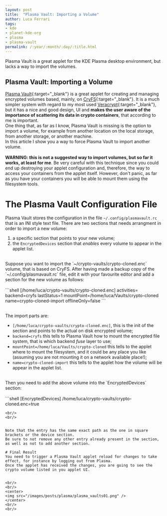 ```yaml
---
layout: post
title:  "Plasma Vault: Importing a Volume"
author: Luca Ferrari
tags:
- kde
- planet-kde-org
- plasma
- plasma-vault
permalink: /:year/:month/:day/:title.html
---
```

Plasma Vault is a great applet for the KDE Plasma desktop environment, but lacks a way to import the volumes.

Plasma Vault: Importing a Volume
---

[Plasma Vault](https://github.com/KDE/plasma-vault){:target="_blank"} is a great applet for creating and managing encrypted volumes based, mainly, on [CryFS](https://www.cryfs.org/){:target="_blank"}. It is a much simpler system with regard to my most used [Veracrypt](https://www.veracrypt.fr/en/Home.html){:target="_blank"}, but it has a nice and good design, UI and **makes the user aware of the importance of scattering its data in crypto containers**, that according to me is important.
<br/>
One thing that, as far as I know, Plasma Vault is missing is the option to import a volume, for example from another location on the local storage, from another storage, or another machine.
<br/>
In this article I show you a way to force Plasma Vault to import another volume.
<br/>
<br/>
**WARNING: this is not a suggested way to import volumes, but so far it works, at least for me**. Be very careful with this technique since you could end up destroying your applet configuration and, therefore, the way to access your containers from the applet itself. However, don't panic, as far as you have your containers you will be able to mount them using the filesystem tools.


# The Plasma Vault Configuration File

Plasma Vault stores the configuration in the file `~/.config/plasmavault.rc` that is an INI style text file. There are two sections that needs arrangment in order to import a new volume:
1) a specific section that points to your new volume;
2) the `EncryptedDevices` section that *enables* every volume to appear in the applet list.

<br/>
Suppose you want to import the `~/crypto-vaults/crypto-cloned.enc` volume, that is based on CryFS. After having made a backup copy of the `~/.config/plasmavault.rc` file, edit it with your favourite editor and add a section for the new volume as follows:

<br/>
<br/>
```shell
[/home/luca/crypto-vaults/crypto-cloned.enc]
activities=
backend=cryfs
lastStatus=1
mountPoint=/home/luca/Vaults/crypto-cloned
name=crypto-cloned-import
offlineOnly=false
```
<br/>
<br/>

The import parts are:
- `[/home/luca/crypto-vaults/crypto-cloned.enc]`, this is the init of the section and points to the actual on disk encrypted volume;
- `backend=cryfs` this tells to Plasma Vault how to mount the encrypted file system, that is which backend *fuse* layer to use;
- `mountPoint=/home/luca/Vaults/crypto-cloned` this tells to the applet where to mount the filesystem, and it could be any place you like (assuming you are not mounting it on a network available place!);
- `name=crypto-cloned-import` this tells to the applet how the volume will be appear in the applet list.

<br/>
Then you need to add the above volume into the `EncryptedDevices` section:

<br/>
<br/>
```shell
[EncryptedDevices]
/home/luca/crypto-vaults/crypto-cloned.enc=true

```
<br/>
<br/>


Note that the entry has the same exact path as the one in square brackets or the device section.
Be sure to not remove any other entry already present in the section, as well as not to add another section.

# Final Result
You need to trigger a Plasma Vault applet reload for changes to take effect, for instance by logging out from Plasma.
Once the applet has received the changes, you are going to see the crypto volume listed in you applet UI.


<br/>
<br/>
<center>
<img src="/images/posts/plasma/plasma_vaults01.png" />
</center>
<br/>
<br/>
